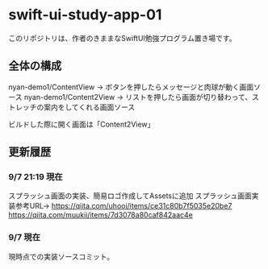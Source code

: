 # swift-ui-study-app-01
このリポジトリは、作者のきままなSwiftUI勉強プログラム置き場です。

## 全体の構成
nyan-demo1/ContentView → ボタンを押したらメッセージと肉球が動く画面ソース
nyan-demo1/Content2View → リストを押したら画面が切り替わって、ストレッチの案内をしてくれる画面ソース

ビルドした際に開く画面は「Content2View」

## 更新履歴
### 9/7 21:19 現在
スプラッシュ画面の実装、簡易ロゴ作成してAssetsに追加
スプラッシュ画面実装参考URL→
https://qiita.com/uhooi/items/ce31c80b7f5035e20be7
https://qiita.com/muukii/items/7d3078a80caf842aac4e

### 9/7 現在
現時点での実装ソースコミット。
